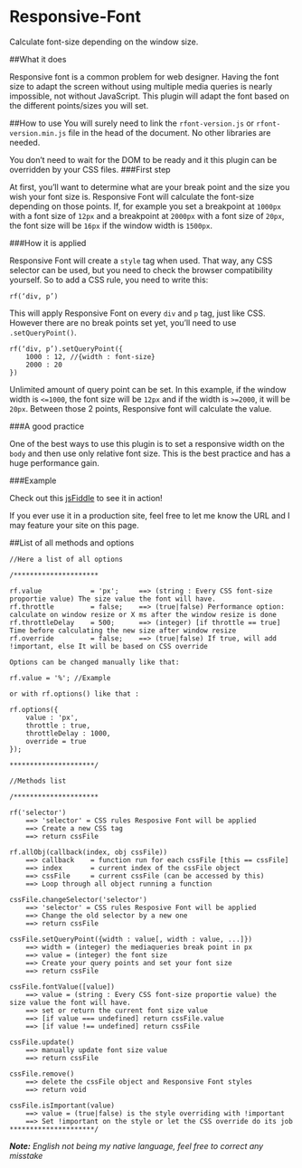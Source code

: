 Responsive-Font
===============

Calculate font-size depending on the window size.

##What it does

Responsive font is a common problem for web designer.  Having the font size to adapt the screen without using multiple media queries is nearly impossible, not without JavaScript. This plugin will adapt the font based on the different points/sizes you will set. 

##How to use
You will surely need to link the `rfont-version.js` or `rfont-version.min.js` file in the head of the document. No other libraries are needed.

You don’t need to wait for the DOM to be ready and it this plugin can be overridden by your CSS files.
###First step

At first, you’ll want to determine what are your break point and the size you wish your font size is. Responsive Font will calculate the font-size depending on those points. If, for example you set a breakpoint at `1000px` with a font size of `12px` and a breakpoint at `2000px` with a font size of  `20px`, the font size will be `16px` if the window width is `1500px`. 

###How it is applied

Responsive Font will create a `style` tag when used. That way, any CSS selector can be used, but you need to check the browser compatibility yourself. So to add a CSS rule, you need to write this:

    rf(‘div, p’)

This will apply Responsive Font on every `div` and `p` tag, just like CSS. However there are no break points set yet, you’ll need to use `.setQueryPoint()`.

    rf(‘div, p’).setQueryPoint({
        1000 : 12, //{width : font-size}
        2000 : 20
    })

Unlimited amount of query point can be set. In this example, if the window width is `<=1000`, the font size will be `12px` and if the width is `>=2000`, it will be `20px`. Between those 2 points, Responsive font will calculate the value.

###A good practice

One of the best ways to use this plugin is to set a responsive width on the `body` and then use only relative font size. This is the best practice and has a huge performance gain.

###Example

Check out this [jsFiddle](http://jsfiddle.net/tfT9L/1/embedded/result/) to see it in action!

If you ever use it in a production site, feel free to let me know the URL and I may feature your site on this page.

##List of all methods and options

    //Here a list of all options

	/*********************

	rf.value 			= 'px'; 	==> (string : Every CSS font-size proportie value) The size value the font will have.
	rf.throttle 		= false; 	==> (true|false) Performance option: calculate on window resize or X ms after the window resize is done
	rf.throttleDelay 	= 500;		==> (integer) [if throttle == true] Time before calculating the new size after window resize
	rf.override 		= false;	==> (true|false) If true, will add !important, else It will be based on CSS override

	Options can be changed manually like that:

	rf.value = '%'; //Example

	or with rf.options() like that :

	rf.options({
		value : 'px',
		throttle : true,
		throttleDelay : 1000,
		override = true
	});

	*********************/

	//Methods list

	/*********************

	rf('selector')
		==> 'selector' = CSS rules Resposive Font will be applied
		==> Create a new CSS tag
		==> return cssFile

	rf.allObj(callback(index, obj cssFile))
		==> callback 	= function run for each cssFile [this == cssFile]
		==> index 		= current index of the cssFile object
		==> cssFile 	= current cssFile (can be accessed by this)
		==> Loop through all object running a function

	cssFile.changeSelector('selector')
		==> 'selector' = CSS rules Resposive Font will be applied
		==> Change the old selector by a new one
		==> return cssFile

	cssFile.setQueryPoint({width : value[, width : value, ...]})
		==> width = (integer) the mediaqueries break point in px
		==> value = (integer) the font size
		==> Create your query points and set your font size
		==> return cssFile

	cssFile.fontValue([value])
		==> value = (string : Every CSS font-size proportie value) the size value the font will have.
		==> set or return the current font size value
		==> [if value === undefined] return cssFile.value
		==> [if value !== undefined] return cssFile

	cssFile.update()
		==> manually update font size value
		==> return cssFile

	cssFile.remove()
		==> delete the cssFile object and Responsive Font styles
		==> return void

	cssFile.isImportant(value)
		==> value = (true|false) is the style overriding with !important
		==> Set !important on the style or let the CSS override do its job
	*********************/

*__Note:__ English not being my native language, feel free to correct any misstake*

